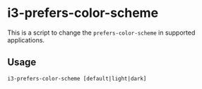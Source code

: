 # i3-prefers-color-scheme

This is a script to change the `prefers-color-scheme` in supported applications.

## Usage

    i3-prefers-color-scheme [default|light|dark]
